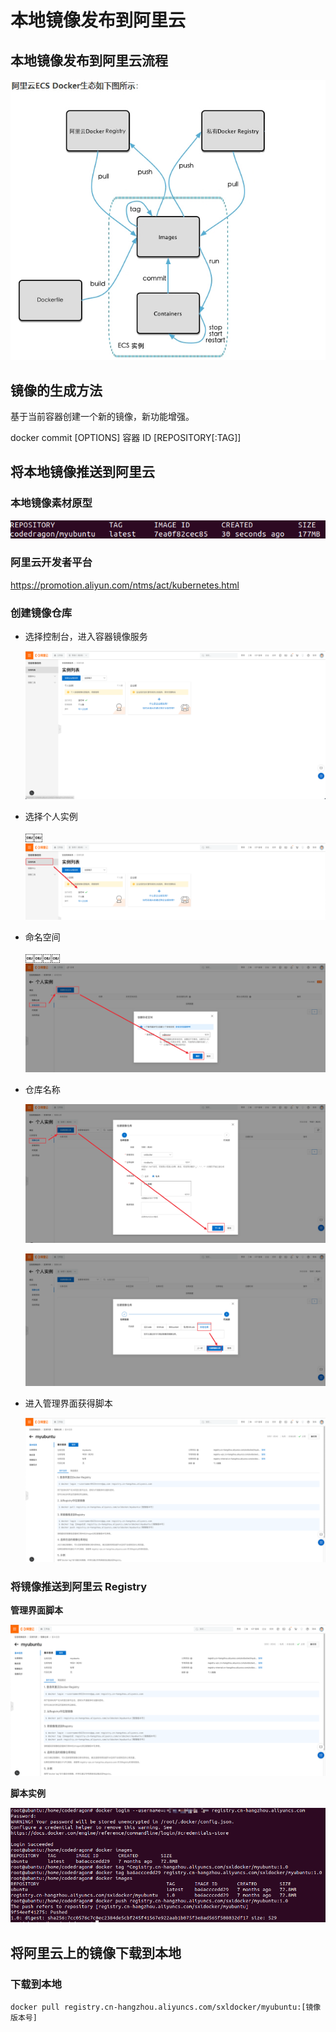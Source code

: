 # 本地镜像发布到阿里云

## 本地镜像发布到阿里云流程

![image-20220602100633561](img/image-20220602100633561.png)

## 镜像的生成方法

基于当前容器创建一个新的镜像，新功能增强。

docker commit [OPTIONS] 容器 ID [REPOSITORY[:TAG]]

## 将本地镜像推送到阿里云

### 本地镜像素材原型

![image-20220602180259474](img/image-20220602180259474.png)

### 阿里云开发者平台

https://promotion.aliyun.com/ntms/act/kubernetes.html

### 创建镜像仓库

-   选择控制台，进入容器镜像服务

    ![image-20220602180540011](img/image-20220602180540011.png)

-   选择个人实例

    ￼￼![image-20220602180631987](img/image-20220602180631987.png)

-   命名空间

    ￼￼￼￼![image-20220602180849039](img/image-20220602180849039.png)

-   仓库名称

    ![image-20220602181036574](img/image-20220602181036574.png)

    ![image-20220602181101741](img/image-20220602181101741.png)

-   进入管理界面获得脚本

    ![image-20220602181230102](img/image-20220602181230102.png)

### 将镜像推送到阿里云 Registry

**管理界面脚本**

![image-20220602181235400](img/image-20220602181235400.png)

**脚本实例**

![image-20220602181940125](img/image-20220602181940125.png)

## 将阿里云上的镜像下载到本地

### 下载到本地

```
docker pull registry.cn-hangzhou.aliyuncs.com/sxldocker/myubuntu:[镜像版本号]
```